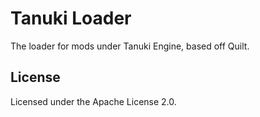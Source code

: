 Tanuki Loader
===========

The loader for mods under Tanuki Engine, based off Quilt.

## License

Licensed under the Apache License 2.0.
